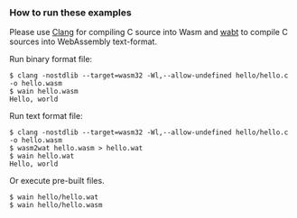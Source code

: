### How to run these examples

Please use [Clang](https://clang.llvm.org/) for compiling C source into Wasm and
[wabt](https://github.com/WebAssembly/wabt) to compile C sources into WebAssembly text-format.

Run binary format file:

```
$ clang -nostdlib --target=wasm32 -Wl,--allow-undefined hello/hello.c -o hello.wasm
$ wain hello.wasm
Hello, world
```

Run text format file:

```
$ clang -nostdlib --target=wasm32 -Wl,--allow-undefined hello/hello.c -o hello.wasm
$ wasm2wat hello.wasm > hello.wat
$ wain hello.wat
Hello, world
```

Or execute pre-built files.

```
$ wain hello/hello.wat
$ wain hello/hello.wasm
```
